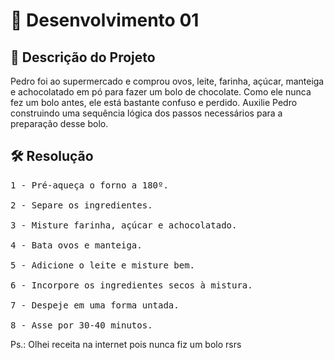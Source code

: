 # 📜 Desenvolvimento 01 

## 🎯 Descrição do Projeto 

Pedro foi ao supermercado e comprou ovos, leite, farinha, açúcar, manteiga e achocolatado em pó para fazer um bolo de chocolate. Como ele nunca fez um bolo antes, ele está bastante confuso e perdido. Auxilie Pedro construindo uma sequência lógica dos passos necessários para a preparação desse bolo. 

## 🛠️ Resolução

<pre>1 - Pré-aqueça o forno a 180º.

2 - Separe os ingredientes.

3 - Misture farinha, açúcar e achocolatado.

4 - Bata ovos e manteiga.

5 - Adicione o leite e misture bem.

6 - Incorpore os ingredientes secos à mistura.

7 - Despeje em uma forma untada.

8 - Asse por 30-40 minutos. </pre>

Ps.: Olhei receita na internet pois nunca fiz um bolo rsrs